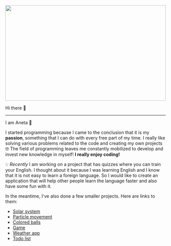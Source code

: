 <img src="https://user-images.githubusercontent.com/58802893/229369851-febece0b-35fa-4ca7-b1e8-216fe5edd296.jpg" width="100%" height="300" />
 
Hi there 👋
___

I am Aneta 🦋 

I started programming because I came to the conclusion that it is my **passion**, something that I can do with every free part of my time. I really like solving various problems related to the code and creating my own projects 🤓 The field of programming leaves me constantly mobilized to develop and invest new knowledge in myself! **I really enjoy coding!** 

💡 *Recently* I am working on a project that has quizzes where you can train your English. I thought about it because I was learning English and I know that it is not easy to learn a foreign language. So I would like to create an application that will help other people learn the language faster and also have some fun with it.

In the meantime, I've also done a few smaller projects. Here are links to them:

* [Solar system](https://codesandbox.io/s/solar-system-forked-dd77v7)
* [Particle movement](https://codesandbox.io/s/particle-movement-forked-50qeo6?file=/index.html:82-99)
* [Colored balls](https://codesandbox.io/s/colored-balls-forked-lcl1ve?file=/index.html)
* [Game](https://codesandbox.io/s/game-forked-qq7z7g?file=/index.html)
* [Weather app](https://codesandbox.io/s/weather-app-p4ncf2)
* [Todo list]()

<!--
**butterfly-123/butterfly-123** is a ✨ _special_ ✨ repository because its `README.md` (this file) appears on your GitHub profile.

Here are some ideas to get you started:

- 🔭 I’m currently working on ...
- 🌱 I’m currently learning ...
- 👯 I’m looking to collaborate on ...
- 🤔 I’m looking for help with ...
- 💬 Ask me about ...
- 📫 How to reach me: ...
- 😄 Pronouns: ...
- ⚡ Fun fact: ...
-->
